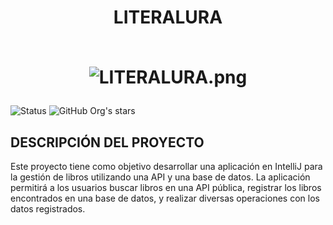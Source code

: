 
<div align="center">
  <h1 align="center">
    LITERALURA
    <br />
    <br />
    
![LITERALURA.png]()

  </h1>
</div>

![Status](https://img.shields.io/badge/STATUS-COMPLETADO-green)
![GitHub Org's stars](https://img.shields.io/github/stars/XJedzX?style=social)


## DESCRIPCIÓN DEL PROYECTO
Este proyecto tiene como objetivo desarrollar una aplicación en IntelliJ para la gestión de libros utilizando una API y una base de datos. La aplicación permitirá a los usuarios buscar libros en una API pública, registrar los libros encontrados en una base de datos, y realizar diversas operaciones con los datos registrados.
